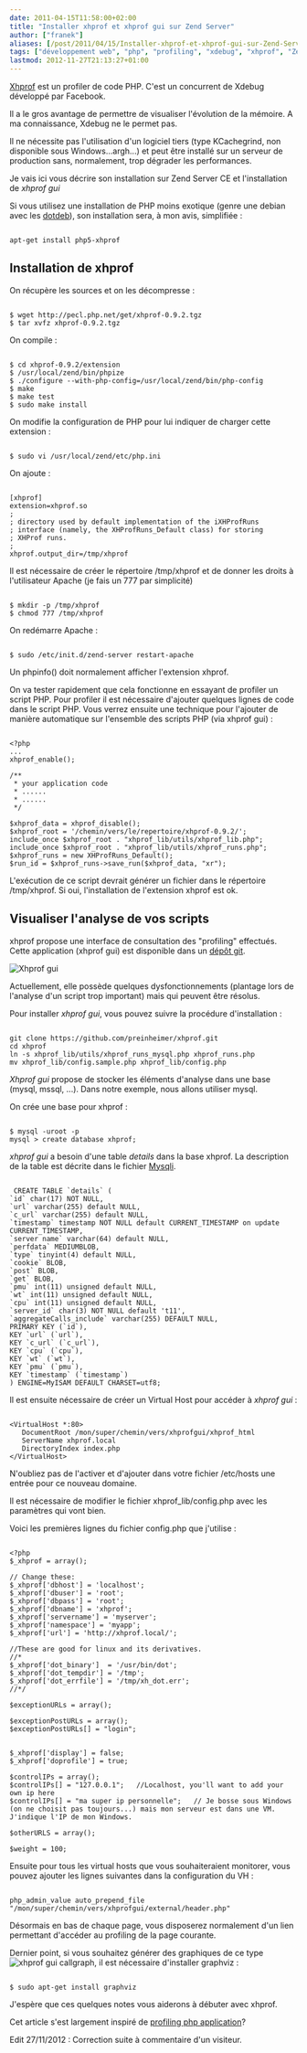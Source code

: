 ```yaml
---
date: 2011-04-15T11:58:00+02:00
title: "Installer xhprof et xhprof gui sur Zend Server"
author: ["franek"]
aliases: [/post/2011/04/15/Installer-xhprof-et-xhprof-gui-sur-Zend-Server]
tags: ["développement web", "php", "profiling", "xdebug", "xhprof", "Zend Server"]
lastmod: 2012-11-27T21:13:27+01:00
---
```

[Xhprof](http://mirror.facebook.net/facebook/xhprof/doc.html "xhprof") est un profiler de code PHP. C'est un concurrent de Xdebug développé par Facebook.

Il a le gros avantage de permettre de visualiser l'évolution de la mémoire. A ma connaissance, Xdebug ne le permet pas.

Il ne nécessite pas l'utilisation d'un logiciel tiers (type KCachegrind, non disponible sous Windows...argh...) et peut être installé sur un serveur de production sans, normalement, trop dégrader les performances.

Je vais ici vous décrire son installation sur Zend Server CE et l'installation de *xhprof gui*

Si vous utilisez une installation de PHP moins exotique (genre une debian avec les [dotdeb](http://www.dotdeb.org/ "dotdeb")), son installation sera, à mon avis, simplifiée :

```

apt-get install php5-xhprof
```

Installation de xhprof
----------------------

On récupère les sources et on les décompresse :

```

$ wget http://pecl.php.net/get/xhprof-0.9.2.tgz
$ tar xvfz xhprof-0.9.2.tgz
```

On compile :

```

$ cd xhprof-0.9.2/extension
$ /usr/local/zend/bin/phpize
$ ./configure --with-php-config=/usr/local/zend/bin/php-config
$ make
$ make test
$ sudo make install
```

On modifie la configuration de PHP pour lui indiquer de charger cette extension :

```

$ sudo vi /usr/local/zend/etc/php.ini
```

On ajoute :

```

[xhprof]
extension=xhprof.so
;
; directory used by default implementation of the iXHProfRuns
; interface (namely, the XHProfRuns_Default class) for storing
; XHProf runs.
;
xhprof.output_dir=/tmp/xhprof
```

Il est nécessaire de créer le répertoire /tmp/xhprof et de donner les droits à l'utilisateur Apache (je fais un 777 par simplicité)

```

$ mkdir -p /tmp/xhprof
$ chmod 777 /tmp/xhprof
```

On redémarre Apache :

```

$ sudo /etc/init.d/zend-server restart-apache
```

Un phpinfo() doit normalement afficher l'extension xhprof.

On va tester rapidement que cela fonctionne en essayant de profiler un script PHP. Pour profiler il est nécessaire d'ajouter quelques lignes de code dans le script PHP. Vous verrez ensuite une technique pour l'ajouter de manière automatique sur l'ensemble des scripts PHP (via xhprof gui) :

```

<?php
...
xhprof_enable();

/**
 * your application code
 * ......
 * ......
 */

$xhprof_data = xhprof_disable();
$xhprof_root = '/chemin/vers/le/repertoire/xhprof-0.9.2/';
include_once $xhprof_root . "xhprof_lib/utils/xhprof_lib.php";
include_once $xhprof_root . "xhprof_lib/utils/xhprof_runs.php";
$xhprof_runs = new XHProfRuns_Default();
$run_id = $xhprof_runs->save_run($xhprof_data, "xr");
```

L'exécution de ce script devrait générer un fichier dans le répertoire /tmp/xhprof. Si oui, l'installation de l'extension xhprof est ok.

Visualiser l'analyse de vos scripts
-----------------------------------

xhprof propose une interface de consultation des "profiling" effectués. Cette application (xhprof gui) est disponible dans un [dépôt git](https://github.com/preinheimer/xhprof "xhprof gui").

![Xhprof gui](https://franek.chicour.net/public/xhprof/.XHGuiRun_m.jpg "Xhprof gui, avr. 2011")

Actuellement, elle possède quelques dysfonctionnements (plantage lors de l'analyse d'un script trop important) mais qui peuvent être résolus.

Pour installer *xhprof gui*, vous pouvez suivre la procédure d'installation :

```

git clone https://github.com/preinheimer/xhprof.git
cd xhprof
ln -s xhprof_lib/utils/xhprof_runs_mysql.php xhprof_runs.php
mv xhprof_lib/config.sample.php xhprof_lib/config.php
```

*Xhprof gui* propose de stocker les éléments d'analyse dans une base (mysql, mssql, ...). Dans notre exemple, nous allons utiliser mysql.

On crée une base pour xhprof :

```

$ mysql -uroot -p
mysql > create database xhprof;
```

*xhprof gui* a besoin d'une table *details* dans la base xhprof. La description de la table est décrite dans le fichier [Mysqli](https://github.com/preinheimer/xhprof/blob/master/xhprof_lib/utils/Db/Mysqli.php).

```

 CREATE TABLE `details` (
`id` char(17) NOT NULL,
`url` varchar(255) default NULL,
`c_url` varchar(255) default NULL,
`timestamp` timestamp NOT NULL default CURRENT_TIMESTAMP on update CURRENT_TIMESTAMP,
`server name` varchar(64) default NULL,
`perfdata` MEDIUMBLOB,
`type` tinyint(4) default NULL,
`cookie` BLOB,
`post` BLOB,
`get` BLOB,
`pmu` int(11) unsigned default NULL,
`wt` int(11) unsigned default NULL,
`cpu` int(11) unsigned default NULL,
`server_id` char(3) NOT NULL default 't11',
`aggregateCalls_include` varchar(255) DEFAULT NULL,
PRIMARY KEY (`id`),
KEY `url` (`url`),
KEY `c_url` (`c_url`),
KEY `cpu` (`cpu`),
KEY `wt` (`wt`),
KEY `pmu` (`pmu`),
KEY `timestamp` (`timestamp`)
) ENGINE=MyISAM DEFAULT CHARSET=utf8;
```

Il est ensuite nécessaire de créer un Virtual Host pour accéder à *xhprof gui* :

```

<VirtualHost *:80>
   DocumentRoot /mon/super/chemin/vers/xhprofgui/xhprof_html
   ServerName xhprof.local
   DirectoryIndex index.php
</VirtualHost>
```

N'oubliez pas de l'activer et d'ajouter dans votre fichier /etc/hosts une entrée pour ce nouveau domaine.

Il est nécessaire de modifier le fichier xhprof\_lib/config.php avec les paramètres qui vont bien.

Voici les premières lignes du fichier config.php que j'utilise :

```

<?php
$_xhprof = array();

// Change these:
$_xhprof['dbhost'] = 'localhost';
$_xhprof['dbuser'] = 'root';
$_xhprof['dbpass'] = 'root';
$_xhprof['dbname'] = 'xhprof';
$_xhprof['servername'] = 'myserver';
$_xhprof['namespace'] = 'myapp';
$_xhprof['url'] = 'http://xhprof.local/';

//These are good for linux and its derivatives.
//*
$_xhprof['dot_binary']  = '/usr/bin/dot';
$_xhprof['dot_tempdir'] = '/tmp';
$_xhprof['dot_errfile'] = '/tmp/xh_dot.err';
//*/

$exceptionURLs = array();

$exceptionPostURLs = array();
$exceptionPostURLs[] = "login";


$_xhprof['display'] = false;
$_xhprof['doprofile'] = true;

$controlIPs = array();
$controlIPs[] = "127.0.0.1";   //Localhost, you'll want to add your own ip here
$controlIPs[] = "ma super ip personnelle";   // Je bosse sous Windows (on ne choisit pas toujours...) mais mon serveur est dans une VM. J'indique l'IP de mon Windows.

$otherURLS = array();

$weight = 100;
```

Ensuite pour tous les virtual hosts que vous souhaiteraient monitorer, vous pouvez ajouter les lignes suivantes dans la configuration du VH :

```

php_admin_value auto_prepend_file "/mon/super/chemin/vers/xhprofgui/external/header.php"
```

Désormais en bas de chaque page, vous disposerez normalement d'un lien permettant d'accéder au profiling de la page courante.

Dernier point, si vous souhaitez générer des graphiques de ce type ![xhprof gui callgraph](https://franek.chicour.net/public/xhprof/.XHGuiCallGraph_m.jpg "xhprof gui callgraph, avr. 2011"), il est nécessaire d'installer graphviz :

```

$ sudo apt-get install graphviz
```

J'espère que ces quelques notes vous aiderons à débuter avec xhprof.

Cet article s'est largement inspiré de [profiling php application](http://css.dzone.com/news/profiling-php-application "Profiling php application")?

Edit 27/11/2012 : Correction suite à commentaire d'un visiteur.

